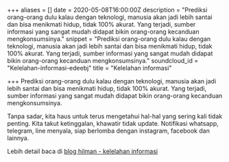 +++
aliases = []
date = 2020-05-08T16:00:00Z
description = "Prediksi orang-orang dulu kalau dengan teknologi, manusia akan jadi lebih santai dan bisa menikmati hidup, tidak 100% akurat. Yang terjadi, sumber informasi yang sangat mudah didapat bikin orang-orang kecanduan mengkonsumsinya."
snippet = "Prediksi orang-orang dulu kalau dengan teknologi, manusia akan jadi lebih santai dan bisa menikmati hidup, tidak 100% akurat. Yang terjadi, sumber informasi yang sangat mudah didapat bikin orang-orang kecanduan mengkonsumsinya."
soundcloud_id = "Kelelahan-informasi-edeebj"
title = "Kelelahan informasi"

+++
Prediksi orang-orang dulu kalau dengan teknologi, manusia akan jadi lebih santai dan bisa menikmati hidup, tidak 100% akurat. Yang terjadi, sumber informasi yang sangat mudah didapat bikin orang-orang kecanduan mengkonsumsinya.

Tanpa sadar, kita haus untuk terus mengetahui hal-hal yang sering kali tidak penting. Kita takut ketinggalan, khawatir tidak update. Notifikasi whatsapp, telegram, line menyala, siap berlomba dengan instagram, facebook dan lainnya.

Lebih detail baca di [blog hilman - kelelahan informasi](https://hilman.space/informasi/)